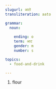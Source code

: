 ```yaml
---
slugurl: आटो
transliteration: aato

grammar:
  noun:
     
    ending: o
    term: आट
    gender: m
    number: s

topics:
  - food-and-drink

---
```


<word-pos pos="noun">

<word-meanings>

1. flour

</word-meanings>

</word-pos>